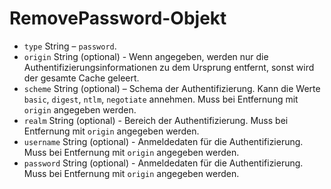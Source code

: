 # RemovePassword-Objekt

* `type` String – `password`.
* `origin` String (optional) - Wenn angegeben, werden nur die Authentifizierungsinformationen zu dem Ursprung entfernt, sonst wird der gesamte Cache geleert.
* `scheme` String (optional) – Schema der Authentifizierung. Kann die Werte `basic`, `digest`, `ntlm`, `negotiate` annehmen. Muss bei Entfernung mit `origin` angegeben werden.
* `realm` String (optional) - Bereich der Authentifizierung. Muss bei Entfernung mit `origin` angegeben werden.
* `username` String (optional) - Anmeldedaten für die Authentifizierung. Muss bei Entfernung mit `origin` angegeben werden.
* `password` String (optional) - Anmeldedaten für die Authentifizierung. Muss bei Entfernung mit `origin` angegeben werden.